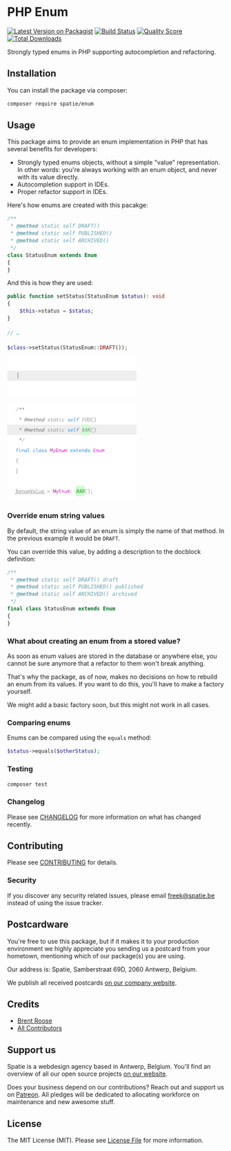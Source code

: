 # PHP Enum

[![Latest Version on Packagist](https://img.shields.io/packagist/v/spatie/enum.svg?style=flat-square)](https://packagist.org/packages/spatie/:package_name)
[![Build Status](https://img.shields.io/travis/spatie/enum/master.svg?style=flat-square)](https://travis-ci.org/spatie/:package_name)
[![Quality Score](https://img.shields.io/scrutinizer/g/spatie/enum.svg?style=flat-square)](https://scrutinizer-ci.com/g/spatie/:package_name)
[![Total Downloads](https://img.shields.io/packagist/dt/spatie/enum.svg?style=flat-square)](https://packagist.org/packages/spatie/:package_name)

Strongly typed enums in PHP supporting autocompletion and refactoring.

## Installation

You can install the package via composer:

```bash
composer require spatie/enum
```

## Usage

This package aims to provide an enum implementation in PHP that has several benefits for developers:

- Strongly typed enums objects, without a simple "value" representation. In other words:
you're always working with an enum object, and never with its value directly.
- Autocompletion support in IDEs.
- Proper refactor support in IDEs.

Here's how enums are created with this pacakge:

```php
/**
 * @method static self DRAFT()
 * @method static self PUBLISHED()
 * @method static self ARCHIVED()
 */
class StatusEnum extends Enum
{
}
```

And this is how they are used:

```php
public function setStatus(StatusEnum $status): void
{
    $this->status = $status;
}

// …

$class->setStatus(StatusEnum::DRAFT());
```

![](./docs/autocomplete.gif)

![](./docs/refactor.gif)

### Override enum string values

By default, the string value of an enum  is simply the name of that method. 
In the previous example it would be `DRAFT`.

You can override this value, by adding a description to the docblock definition:

```php
/**
 * @method static self DRAFT() draft
 * @method static self PUBLISHED() published
 * @method static self ARCHIVED() archived
 */
final class StatusEnum extends Enum
{
}
```

### What about creating an enum from a stored value?

As soon as enum values are stored in the database or anywhere else, 
you cannot be sure anymore that a refactor to them won't break anything.

That's why the package, as of now, makes no decisions on how to rebuild an enum from its values.
If you want to do this, you'll have to make a factory yourself.

We might add a basic factory soon, but this might not work in all cases.

### Comparing enums

Enums can be compared using the `equals` method:

```php
$status->equals($otherStatus);
```

### Testing

``` bash
composer test
```

### Changelog

Please see [CHANGELOG](CHANGELOG.md) for more information on what has changed recently.

## Contributing

Please see [CONTRIBUTING](CONTRIBUTING.md) for details.

### Security

If you discover any security related issues, please email freek@spatie.be instead of using the issue tracker.

## Postcardware

You're free to use this package, but if it makes it to your production environment we highly appreciate you sending us a postcard from your hometown, mentioning which of our package(s) you are using.

Our address is: Spatie, Samberstraat 69D, 2060 Antwerp, Belgium.

We publish all received postcards [on our company website](https://spatie.be/en/opensource/postcards).

## Credits

- [Brent Roose](https://github.com/brendt)
- [All Contributors](../../contributors)

## Support us

Spatie is a webdesign agency based in Antwerp, Belgium. You'll find an overview of all our open source projects [on our website](https://spatie.be/opensource).

Does your business depend on our contributions? Reach out and support us on [Patreon](https://www.patreon.com/spatie). 
All pledges will be dedicated to allocating workforce on maintenance and new awesome stuff.

## License

The MIT License (MIT). Please see [License File](LICENSE.md) for more information.
